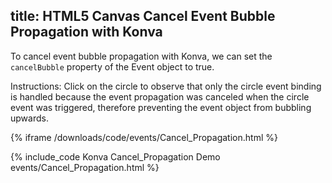 title: HTML5 Canvas Cancel Event Bubble Propagation with Konva
---

To cancel event bubble propagation with Konva, we can set the `cancelBubble`
property of the Event object to true.

Instructions: Click on the circle to observe that only the circle event binding
is handled because the event propagation was canceled when the circle event was triggered,
therefore preventing the event object from bubbling upwards.

{% iframe /downloads/code/events/Cancel_Propagation.html %}

{% include_code Konva Cancel_Propagation Demo events/Cancel_Propagation.html %}
